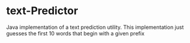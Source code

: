 # text-Predictor
Java implementation of a text prediction utility. This implementation just guesses the first 10 words that begin with a given prefix

